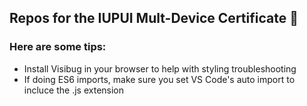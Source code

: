 ## Repos for the IUPUI Mult-Device Certificate 👋

### Here are some tips:

- Install Visibug in your browser to help with styling troubleshooting
- If doing ES6 imports, make sure you set VS Code's auto import to incluce the .js extension
